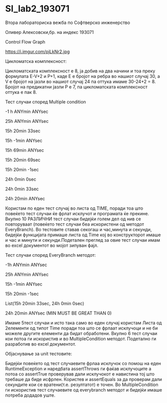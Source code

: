 # SI_lab2_193071

Втора лабораториска вежба по Софтверско инженерство

Оливер Алексовски,бр. на индекс 193071

Control Flow Graph

https://i.imgur.com/pjLkNr2.jpg

Цикломатска комплексност:

Цикломатската комплексност е 8, ја добив на два начини и тоа преку формулата E-V+2 и P+1, каде Е е бројот на ребра во нашиот случај 30, а V е бројот на јазли во нашиот случај
24 па оттука имаме 30-24+2 = 8. Бројот на предикатни јазли P е 7, па цикломатската комплексност оттука е пак 8.

Тест случаи според Multiple condition

-1 h ANYmin ANYsec

25h ANYmin ANYsec

15h 20min 33sec

15h -1min ANYsec

15h 69min ANYsec

15h 20min 69sec

15h 20min -1sec

24h 0min 0sec

24h 0min 33sec

24h 20min ANYsec

Користам по еден тест случај во листа од TIME, поради тоа што повеќето тест случаи ќе фрлат исклучот и програмата ќе прекине.
Вкупно 10 РАЗЛИЧНИ тест случаи бидејќи голем дел од нив се повторуваат (повеќето тест случаи беа искористени од методот EveryBranch). Во тестовите ставав секогаш и час,минута и секунди,
бидејќи функцијата примаше листа од Time кој во конструкторот имаше и час и минути и секунди.Подетален преглед за овие тест случаи имам во excel 
документот во мојот зипуван фајл.

Тест случаи според EveryBranch методот:

-1h ANYmin ANYsec	

25h ANYmin ANYsec	

15h -1min ANYsec	

15h 20min -1sec	

List<Time>(15h 20min 33sec, 24h 0min 0sec)

24h 20min ANYsec (MIN MUST BE GREAT THAN 0)
  
Имаме 5тест случаи и исто така само во еден случај користам Листа од 2елементи од типот Time поради тоа што се фрлаат исклучоци
и не би можеле другите елементи да бидат обработени.
Вкупно 6 тест случаи кои потоа ги искористив и во MultipleCondition методот. Подетално ги разработив во excel документот.

Објаснување за unit тестовите:
  
Бидејќи повеќето од тест случаевите фрлаа исклучок со помош на еден RuntimeException и наредбата assertThrows ги фаќав исклучоците а потоа со assertTrue проверував дали исклучокот е навистина тој што требаше да биде исфрлен. Користев и assertEquals за да проверам дали секундите кои се вратени(т.е. резултатот) е точен. Во MultipleCondition ги искористив тест случаевите од everybranch методот и бидејќи имаше потреба додадов уште.

